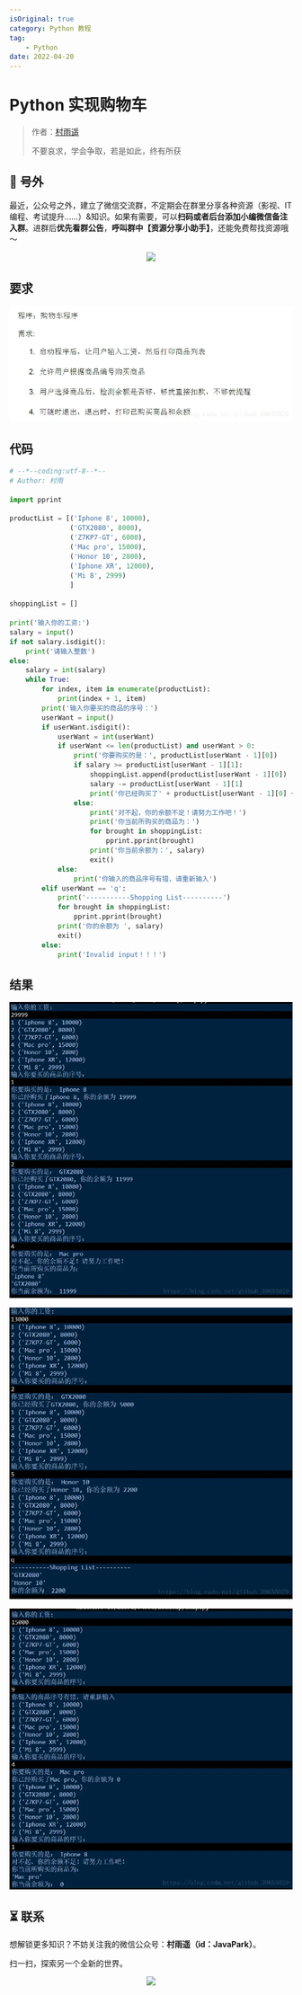 ```yaml
---
isOriginal: true
category: Python 教程
tag:
    - Python
date: 2022-04-20
---
```


# Python 实现购物车

> 作者：[村雨遥](https://github.com/cunyu1943)
> 
> 不要哀求，学会争取，若是如此，终有所获
> 
>

## 🎈 号外

最近，公众号之外，建立了微信交流群，不定期会在群里分享各种资源（影视、IT 编程、考试提升……）&知识。如果有需要，可以**扫码或者后台添加小编微信备注入群**。进群后**优先看群公告**，**呼叫群中【资源分享小助手】**，还能免费帮找资源哦～

<center>
<img src="/contact/wxgroup.jpg" width="150"> 
</center>

## 要求
![](assets/35-20230927212503189.webp)

## 代码

```python
# --*--coding:utf-8--*--
# Author: 村雨

import pprint

productList = [('Iphone 8', 10000),
               ('GTX2080', 8000),
               ('Z7KP7-GT', 6000),
               ('Mac pro', 15000),
               ('Honor 10', 2800),
               ('Iphone XR', 12000),
               ('Mi 8', 2999)
               ]

shoppingList = []

print('输入你的工资:')
salary = input()
if not salary.isdigit():
    print('请输入整数')
else:
    salary = int(salary)
    while True:
        for index, item in enumerate(productList):
            print(index + 1, item)
        print('输入你要买的商品的序号：')
        userWant = input()
        if userWant.isdigit():
            userWant = int(userWant)
            if userWant <= len(productList) and userWant > 0:
                print('你要购买的是：', productList[userWant - 1][0])
                if salary >= productList[userWant - 1][1]:
                    shoppingList.append(productList[userWant - 1][0])
                    salary -= productList[userWant - 1][1]
                    print('你已经购买了' + productList[userWant - 1][0] + ', 你的余额为 ' + str(salary))
                else:
                    print('对不起，你的余额不足！请努力工作吧！')
                    print('你当前所购买的商品为：')
                    for brought in shoppingList:
                        pprint.pprint(brought)
                    print('你当前余额为：', salary)
                    exit()
            else:
                print('你输入的商品序号有错，请重新输入')
        elif userWant == 'q':
            print('-----------Shopping List----------')
            for brought in shoppingList:
                pprint.pprint(brought)
            print('你的余额为 ', salary)
            exit()
        else:
            print('Invalid input！！！')
```

## 结果
![](assets/35-20230927212503160.webp)

![](assets/35-20230927212503159-5821103.webp)

![](assets/35-20230927212503159.webp)

## ⏳ 联系

想解锁更多知识？不妨关注我的微信公众号：**村雨遥（id：JavaPark）**。

扫一扫，探索另一个全新的世界。

<center>
<img src="/contact/contact.png" width="300">
</center>